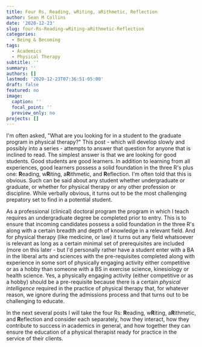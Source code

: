 ```yaml
---
title: Four Rs, Reading, wRiting, aRithmetic, Reflection
author: Sean M Collins
date: '2020-12-23'
slug: four-Rs-Reading-wRiting-aRithmetic-Reflection
categories:
  - Being & Becoming
tags:
  - Academics
  - Physical Therapy
subtitle: ''
summary: ''
authors: []
lastmod: '2020-12-23T07:36:51-05:00'
draft: false
featured: no
image:
  caption: ''
  focal_point: ''
  preview_only: no
projects: []
---
```

I'm often asked, "What are you looking for in a student to the graduate program in physical therapy?" This post - which will develop slowly and possibly into a series - attempts to answer that question for anyone that is inclined to read. The simplest answer is that we are looking for good students. Good students are good learners. In addition to learning from all experiences, good learners possess a solid foundation in the three R's plus one: **R**eading, w**R**iting, a**R**ithmetic, and **R**eflection. I'm often told that this is obvious. Such can be said about any student whether undergraduate or graduate, or whether for physical therapy or any other profession or discipline. While verbally obvious, it turns out to be the most challenging prepatory set to find in a potential student. 

As a professional (clinical) doctoral program the program in which I teach requires an undergraduate degree be completed prior to entry. This is to ensure that incoming candidates possess a solid foundation in the three R's along with a certain breadth and depth of knowledge in a relevant field. And for physical therapy (like medicine, or law) it turns out any field whatsoever is relevant as long as a certain minimal set of prerequisites are included (more on this later - but I'd personally rather have a student enter with a BA in the liberal arts and sciences with the pre-requisites completed along with experience in some sort of physically engaging activity either competitive or as a hobby than someone with a BS in exercise science, kinesiology or health science.  Yes, a physically engaging activity (either competitive or as a hobby) should be a pre-requisite because there is a certain *physical intelligence* required in the practice of physical therapy that, for whatever reason, we ignore during the admissions process and that turns out to be challenging to educate.

In the next several posts I will take the four Rs: **R**eading, w**R**iting, a**R**ithmetic, and **R**eflection and consider each separately, how they interact, how they contribute to success in academics in general, and how together they can ensure the education of a physical therapist ready for practice in the service of their clients.
